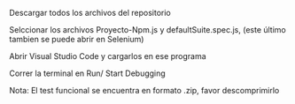 Descargar todos los archivos del repositorio

Selccionar los archivos Proyecto-Npm.js y defaultSuite.spec.js, (este último tambien se puede abrir en Selenium)

Abrir Visual Studio Code y cargarlos en ese programa 

Correr la terminal en Run/ Start Debugging

Nota: El test funcional se encuentra en formato .zip, favor descomprimirlo
